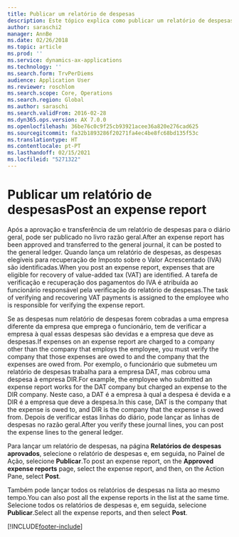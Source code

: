 ```yaml
---
title: Publicar um relatório de despesas
description: Este tópico explica como publicar um relatório de despesas no livro razão geral.
author: saraschi2
manager: AnnBe
ms.date: 02/26/2018
ms.topic: article
ms.prod: ''
ms.service: dynamics-ax-applications
ms.technology: ''
ms.search.form: TrvPerDiems
audience: Application User
ms.reviewer: roschlom
ms.search.scope: Core, Operations
ms.search.region: Global
ms.author: saraschi
ms.search.validFrom: 2016-02-28
ms.dyn365.ops.version: AX 7.0.0
ms.openlocfilehash: 36be76c0c9f25cb93921acee36a820e276cad625
ms.sourcegitcommit: fa32b1893286f20271fa4ec4be8fc68bd135f53c
ms.translationtype: HT
ms.contentlocale: pt-PT
ms.lasthandoff: 02/15/2021
ms.locfileid: "5271322"
---
```

# <a name="post-an-expense-report"></a><span data-ttu-id="535fc-103">Publicar um relatório de despesas</span><span class="sxs-lookup"><span data-stu-id="535fc-103">Post an expense report</span></span>

<span data-ttu-id="535fc-104">Após a aprovação e transferência de um relatório de despesas para o diário geral, pode ser publicado no livro razão geral.</span><span class="sxs-lookup"><span data-stu-id="535fc-104">After an expense report has been approved and transferred to the general journal, it can be posted to the general ledger.</span></span> <span data-ttu-id="535fc-105">Quando lança um relatório de despesas, as despesas elegíveis para recuperação de Imposto sobre o Valor Acrescentado (IVA) são identificadas.</span><span class="sxs-lookup"><span data-stu-id="535fc-105">When you post an expense report, expenses that are eligible for recovery of value-added tax (VAT) are identified.</span></span> <span data-ttu-id="535fc-106">A tarefa de verificação e recuperação dos pagamentos do IVA é atribuída ao funcionário responsável pela verificação do relatório de despesas.</span><span class="sxs-lookup"><span data-stu-id="535fc-106">The task of verifying and recovering VAT payments is assigned to the employee who is responsible for verifying the expense report.</span></span>

<span data-ttu-id="535fc-107">Se as despesas num relatório de despesas forem cobradas a uma empresa diferente da empresa que emprega o funcionário, tem de verificar a empresa à qual essas despesas são devidas e a empresa que deve as despesas.</span><span class="sxs-lookup"><span data-stu-id="535fc-107">If expenses on an expense report are charged to a company other than the company that employs the employee, you must verify the company that those expenses are owed to and the company that the expenses are owed from.</span></span> <span data-ttu-id="535fc-108">Por exemplo, o funcionário que submeteu um relatório de despesas trabalha para a empresa DAT, mas cobrou uma despesa à empresa DIR.</span><span class="sxs-lookup"><span data-stu-id="535fc-108">For example, the employee who submitted an expense report works for the DAT company but charged an expense to the DIR company.</span></span> <span data-ttu-id="535fc-109">Neste caso, a DAT é a empresa à qual a despesa é devida e a DIR é a empresa que deve a despesa.</span><span class="sxs-lookup"><span data-stu-id="535fc-109">In this case, DAT is the company that the expense is owed to, and DIR is the company that the expense is owed from.</span></span> <span data-ttu-id="535fc-110">Depois de verificar estas linhas do diário, pode lançar as linhas de despesas no razão geral.</span><span class="sxs-lookup"><span data-stu-id="535fc-110">After you verify these journal lines, you can post the expense lines to the general ledger.</span></span>

<span data-ttu-id="535fc-111">Para lançar um relatório de despesas, na página **Relatórios de despesas aprovados**, selecione o relatório de despesas e, em seguida, no Painel de Ação, selecione **Publicar**.</span><span class="sxs-lookup"><span data-stu-id="535fc-111">To post an expense report, on the **Approved expense reports** page, select the expense report, and then, on the Action Pane, select **Post**.</span></span>

<span data-ttu-id="535fc-112">Também pode lançar todos os relatórios de despesas na lista ao mesmo tempo.</span><span class="sxs-lookup"><span data-stu-id="535fc-112">You can also post all the expense reports in the list at the same time.</span></span> <span data-ttu-id="535fc-113">Selecione todos os relatórios de despesas e, em seguida, selecione **Publicar**.</span><span class="sxs-lookup"><span data-stu-id="535fc-113">Select all the expense reports, and then select **Post**.</span></span>


[!INCLUDE[footer-include](../includes/footer-banner.md)]